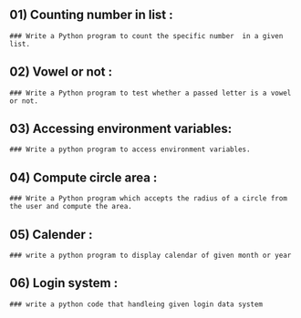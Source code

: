                                                 
## 01) Counting number in list :   
    ### Write a Python program to count the specific number  in a given list.
## 02) Vowel or not : 
    ### Write a Python program to test whether a passed letter is a vowel or not.
## 03) Accessing environment variables:
    ### Write a python program to access environment variables.
## 04) Compute circle area :
    ### Write a Python program which accepts the radius of a circle from the user and compute the area.
## 05) Calender :
    ### write a python program to display calendar of given month or year
## 06) Login system :
    ### write a python code that handleing given login data system
